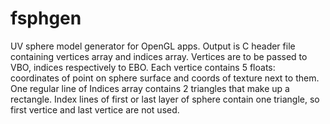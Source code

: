 # fsphgen
UV sphere model generator for OpenGL apps.
Output is C header file containing vertices array and indices array.
Vertices are to be passed to VBO, indices respectively to EBO.
Each vertice contains 5 floats: coordinates of point on sphere surface and coords of texture next to them.
One regular line of Indices array contains 2 triangles that make up a rectangle.
Index lines of first or last layer of sphere contain one triangle, so first vertice and last vertice are not used.
